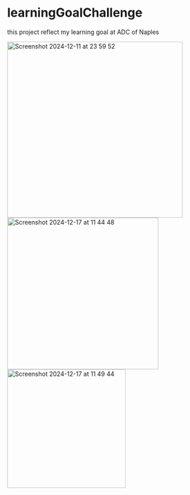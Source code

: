 # learningGoalChallenge
this project reflect my learning goal at ADC of Naples


<img width="406" alt="Screenshot 2024-12-11 at 23 59 52" src="https://github.com/user-attachments/assets/630961a7-e9d9-4025-87f8-280ddbd82def" /> <img width="350" alt="Screenshot 2024-12-17 at 11 44 48" src="https://github.com/user-attachments/assets/88566a9d-3aa1-42e9-93e3-3f4bf00d9ae1" /><img width="274" alt="Screenshot 2024-12-17 at 11 49 44" src="https://github.com/user-attachments/assets/8e85c4e6-489e-47c2-b604-c847feb5ffd1" />


